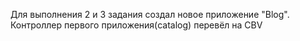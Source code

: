 Для выполнения 2 и 3 задания создал новое приложение "Blog".
Контроллер первого приложения(catalog) перевёл на CBV
